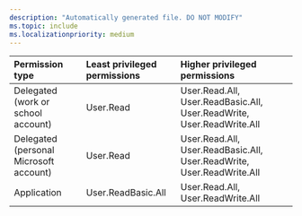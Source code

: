 ```yaml
---
description: "Automatically generated file. DO NOT MODIFY"
ms.topic: include
ms.localizationpriority: medium
---
```


|Permission type|Least privileged permissions|Higher privileged permissions|
|:---|:---|:---|
|Delegated (work or school account)|User.Read|User.Read.All, User.ReadBasic.All, User.ReadWrite, User.ReadWrite.All|
|Delegated (personal Microsoft account)|User.Read|User.Read.All, User.ReadBasic.All, User.ReadWrite, User.ReadWrite.All|
|Application|User.ReadBasic.All|User.Read.All, User.ReadWrite.All|

